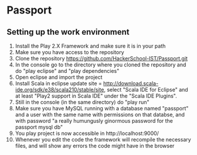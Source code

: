Passport
========

Setting up the work environment
-------------------------------

1. Install the Play 2.X Framework and make sure it is in your path
2. Make sure you have access to the repository
3. Clone the repository https://github.com/HackerSchool-IST/Passport.git
4. In the console go to the directory where you cloned the repository and do "play eclipse" and "play dependencies"
5. Open eclipse and import the project
6. Install Scala in eclipse update site = http://download.scala-ide.org/sdk/e38/scala210/stable/site, select "Scala IDE for Eclipse" and at least "Play2 support in Scala IDE" under the "Scala IDE Plugins".
7. Still in the console (in the same directory) do "play run"
8. Make sure you have MySQL running with a database named "passport" and a user with the same name with permissions on that databse, and with password "a really humungusly ginormous password for the passport mysql db"
9. You play project is now accessible in http://localhost:9000/
10. Whenever you edit the code the framework will recompile the necessary files, and will show any errors the code might have in the browser
